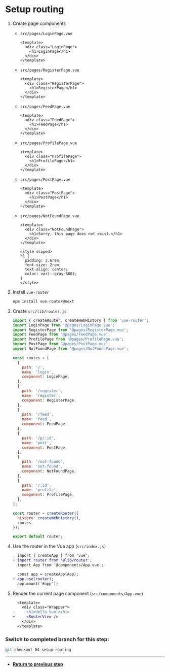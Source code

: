# Setup routing

1. Create page components

   - `src/pages/LoginPage.vue`

     ```vue
     <template>
       <div class="LoginPage">
         <h1>LoginPage</h1>
       </div>
     </template>
     ```

   - `src/pages/RegisterPage.vue`

     ```vue
     <template>
       <div class="RegisterPage">
         <h1>RegisterPage</h1>
       </div>
     </template>
     ```

   - `src/pages/FeedPage.vue`

     ```vue
     <template>
       <div class="FeedPage">
         <h1>FeedPage</h1>
       </div>
     </template>
     ```

   - `src/pages/ProfilePage.vue`

     ```vue
     <template>
       <div class="ProfilePage">
         <h1>ProfilePage</h1>
       </div>
     </template>
     ```

   - `src/pages/PostPage.vue`

     ```vue
     <template>
       <div class="PostPage">
         <h1>PostPage</h1>
       </div>
     </template>
     ```

   - `src/pages/NotFoundPage.vue`

     ```vue
     <template>
       <div class="NotFoundPage">
         <h1>Sorry, this page does not exist.</h1>
       </div>
     </template>

     <style scoped>
     h1 {
       padding: 3.6rem;
       font-size: 2rem;
       text-align: center;
       color: var(--gray-500);
     }
     </style>
     ```

1. Install `vue-router`

   ```bash
   npm install vue-router@next
   ```

1. Create `src/lib/router.js`

   ```js
   import { createRouter, createWebHistory } from 'vue-router';
   import LoginPage from '@pages/LoginPage.vue';
   import RegisterPage from '@pages/RegisterPage.vue';
   import FeedPage from '@pages/FeedPage.vue';
   import ProfilePage from '@pages/ProfilePage.vue';
   import PostPage from '@pages/PostPage.vue';
   import NotFoundPage from '@pages/NotFoundPage.vue';

   const routes = [
     {
       path: '/',
       name: 'login',
       component: LoginPage,
     },
     {
       path: '/register',
       name: 'register',
       component: RegisterPage,
     },
     {
       path: '/feed',
       name: 'feed',
       component: FeedPage,
     },
     {
       path: '/p/:id',
       name: 'post',
       component: PostPage,
     },
     {
       path: '/not-found',
       name: 'not-found',
       component: NotFoundPage,
     },
     {
       path: '/:id',
       name: 'profile',
       component: ProfilePage,
     },
   ];

   const router = createRouter({
     history: createWebHistory(),
     routes,
   });

   export default router;
   ```

1. Use the router in the Vue app (`src/index.js`)

   ```diff
     import { createApp } from 'vue';
   + import router from '@lib/router';
     import App from '@components/App.vue';

     const app = createApp(App);
   + app.use(router);
     app.mount('#app');
   ```

1. Render the current page component (`src/components/App.vue`)

   ```diff
     <template>
       <div class="Wrapper">
   -     <h1>Hello Vue!</h1>
   +     <RouterView />
       </div>
     </template>
   ```

### Switch to completed branch for this step:

```bash
git checkout 04-setup-routing
```

---

- [**Return to previous step**](03-setup-build-tools.md)
